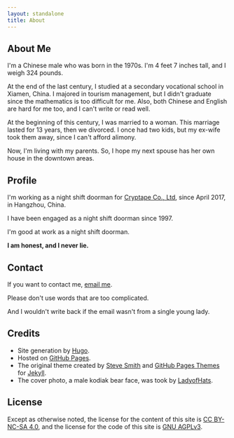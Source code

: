 ```yaml
---
layout: standalone
title: About
---
```


## About Me

I'm a Chinese male who was born in the 1970s.
I'm 4 feet 7 inches tall, and I weigh 324 pounds.

At the end of the last century, I studied at a secondary vocational school in Xiamen, China.
I majored in tourism management, but I didn't graduate since the mathematics is too difficult for me.
Also, both Chinese and English are hard for me too, and I can't write or read well.

At the beginning of this century, I was married to a woman.
This marriage lasted for 13 years, then we divorced.
I once had two kids, but my ex-wife took them away, since I can't afford alimony.

Now, I'm living with my parents.
So, I hope my next spouse has her own house in the downtown areas.

## Profile

I'm working as a night shift doorman for [Cryptape Co., Ltd], since April 2017, in Hangzhou, China.

I have been engaged as a night shift doorman since 1997.

I'm good at work as a night shift doorman.

**I am honest, and I never lie.**

[Cryptape Co., Ltd]: https://www.cryptape.com/ "We Build Trust."

## Contact

If you want to contact me, [email me][Email ME].

Please don't use words that are too complicated.

And I wouldn't write back if the email wasn't from a single young lady.

[Email ME]: mailto:Chaotic%20Longhair%20%3Cchaoticlonghair%40gmail.com%3E?subject=Hello%2C%20Chaotic%20Longhair!&body=%0A%0A%20%20%20%20--%20From%20Chaotic%20Longhair%27s%20GitHub%20Pages "Email ME"

## Credits

- Site generation by [Hugo].
- Hosted on [GitHub Pages].
- The original theme created by [Steve Smith] and [GitHub Pages Themes] for [Jekyll].
- The cover photo, a male kodiak bear face, was took by [LadyofHats].

[Hugo]: https://gohugo.io/ "The world’s fastest framework for building websites."
[Jekyll]: https://jekyllrb.com/ "Transform your plain text into static websites and blogs"
[GitHub Pages]: https://pages.github.com "Websites for you and your projects"
[Steve Smith]: https://github.com/orderedlist/modernist
[GitHub Pages Themes]: https://github.com/pages-themes/modernist
[LadyofHats]: https://commons.wikimedia.org/wiki/File:Male_kodiak_bear_face.JPG

## License

Except as otherwise noted,
the license for the content of this site is [CC BY-NC-SA 4.0],
and the license for the code of this site is [GNU AGPLv3].

[CC BY-NC-SA 4.0]: https://creativecommons.org/licenses/by-nc-sa/4.0/ "Creative Commons Attribution-NonCommercial-ShareAlike 4.0 International License"
[GNU AGPLv3]: https://www.gnu.org/licenses/agpl-3.0.html "GNU Affero General Public License Version 3"
